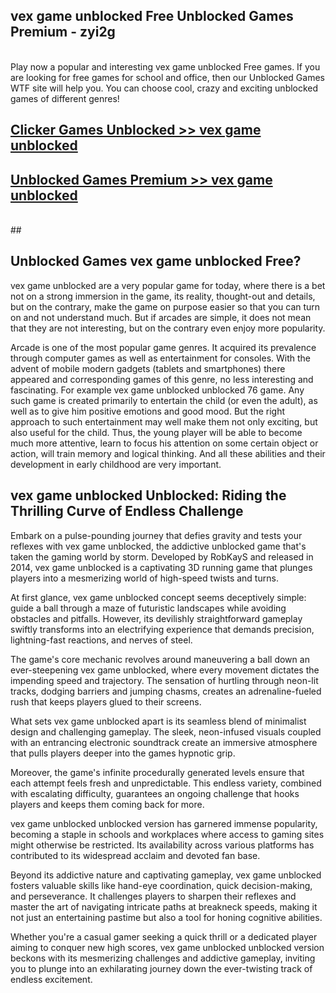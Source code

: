 ## vex game unblocked Free Unblocked Games Premium - zyi2g <br>
<br>
Play now a popular and interesting vex game unblocked Free games. If you are looking for free games for school and office, then our Unblocked Games WTF site will help you. You can choose cool, crazy and exciting unblocked games of different genres!


##  [Clicker Games Unblocked >> vex game unblocked](http://freeplayer.one?title=vex_game_unblocked&ref=05)

##  [Unblocked Games Premium >> vex game unblocked](http://freeplayer.one?title=vex_game_unblocked&ref=05)
  <br>
  ##



## Unblocked Games vex game unblocked Free?

vex game unblocked are a very popular game for today, where there is a bet not on a strong immersion in the game, its reality, thought-out and details, but on the contrary, make the game on purpose easier so that you can turn on and not understand much. But if arcades are simple, it does not mean that they are not interesting, but on the contrary even enjoy more popularity.

Arcade is one of the most popular game genres. It acquired its prevalence through computer games as well as entertainment for consoles. With the advent of mobile modern gadgets (tablets and smartphones) there appeared and corresponding games of this genre, no less interesting and fascinating. For example vex game unblocked unblocked 76 game. Any such game is created primarily to entertain the child (or even the adult), as well as to give him positive emotions and good mood. But the right approach to such entertainment may well make them not only exciting, but also useful for the child. Thus, the young player will be able to become much more attentive, learn to focus his attention on some certain object or action, will train memory and logical thinking. And all these abilities and their development in early childhood are very important.

##  vex game unblocked Unblocked: Riding the Thrilling Curve of Endless Challenge

Embark on a pulse-pounding journey that defies gravity and tests your reflexes with vex game unblocked, the addictive unblocked game that's taken the gaming world by storm. Developed by RobKayS and released in 2014, vex game unblocked is a captivating 3D running game that plunges players into a mesmerizing world of high-speed twists and turns.

At first glance, vex game unblocked concept seems deceptively simple: guide a ball through a maze of futuristic landscapes while avoiding obstacles and pitfalls. However, its devilishly straightforward gameplay swiftly transforms into an electrifying experience that demands precision, lightning-fast reactions, and nerves of steel.

The game's core mechanic revolves around maneuvering a ball down an ever-steepening vex game unblocked, where every movement dictates the impending speed and trajectory. The sensation of hurtling through neon-lit tracks, dodging barriers and jumping chasms, creates an adrenaline-fueled rush that keeps players glued to their screens.

What sets vex game unblocked apart is its seamless blend of minimalist design and challenging gameplay. The sleek, neon-infused visuals coupled with an entrancing electronic soundtrack create an immersive atmosphere that pulls players deeper into the games hypnotic grip.

Moreover, the game's infinite procedurally generated levels ensure that each attempt feels fresh and unpredictable. This endless variety, combined with escalating difficulty, guarantees an ongoing challenge that hooks players and keeps them coming back for more.

vex game unblocked unblocked version has garnered immense popularity, becoming a staple in schools and workplaces where access to gaming sites might otherwise be restricted. Its availability across various platforms has contributed to its widespread acclaim and devoted fan base.

Beyond its addictive nature and captivating gameplay, vex game unblocked fosters valuable skills like hand-eye coordination, quick decision-making, and perseverance. It challenges players to sharpen their reflexes and master the art of navigating intricate paths at breakneck speeds, making it not just an entertaining pastime but also a tool for honing cognitive abilities.

Whether you're a casual gamer seeking a quick thrill or a dedicated player aiming to conquer new high scores, vex game unblocked unblocked version beckons with its mesmerizing challenges and addictive gameplay, inviting you to plunge into an exhilarating journey down the ever-twisting track of endless excitement.